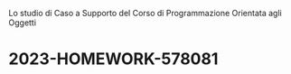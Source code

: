 Lo studio di Caso a Supporto del Corso di Programmazione Orientata agli Oggetti
# 2023-HOMEWORK-578081
